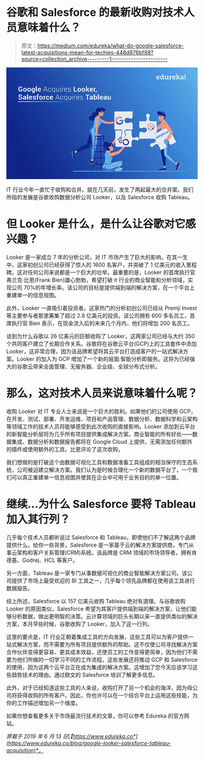 # 谷歌和 Salesforce 的最新收购对技术人员意味着什么？

> 原文：<https://medium.com/edureka/what-do-google-salesforce-latest-acquisitions-mean-for-techies-448d876bf98?source=collection_archive---------1----------------------->

![](img/aa65187aaec7c6d628defca58e48706d.png)

IT 行业今年一直忙于收购和合并。就在几天前，发生了两起最大的合并案。我们所指的发展是谷歌收购数据分析公司 Looker，以及 Salesforce 收购 Tableau。

# 但 Looker 是什么，是什么让谷歌对它感兴趣？

Looker 是一家成立 7 年的分析公司，对 IT 市场产生了巨大的影响。在其一生中，这家初创公司已经获得了惊人的 1600 名客户，并突破了 1 亿美元的收入里程碑。这对任何公司来说都是一个巨大的壮举。最重要的是，Looker 的首席执行官弗兰克·比恩(Frank Bien)雄心勃勃，希望打破 it 行业的商业智能和分析领域，实现公司 70%的年增长率。该公司的目标是提供端到端的解决方案，在一个平台上重建单一的信息视图。

此外，Looker 一直吸引着投资者。这家热门的分析初创公司已经从 Premji Invest 等主要参与者那里筹集了超过 2.8 亿美元的投资。该公司拥有 600 多名员工，首席执行官 Bien 表示，在现金流入后的未来几个月内，他们将增加 200 名员工。

谈到为什么谷歌以 26 亿美元的巨额收购了 Looker，这两家公司已经与大约 350 个共同客户建立了长期合作关系。谷歌将在谷歌云平台(GCP)上的工具套件中添加 Looker，这非常合理，因为该品牌希望将其云平台打造成客户的一站式解决方案。Looker 的加入为 GCP 增加了一个新的层面:智能分析即服务。这将为已经强大的谷歌云带来全面管理、无服务器、企业级、全球分布式分析。

# 那么，这对技术人员来说意味着什么呢？

收购 Looker 对 IT 专业人士来说是一个巨大的胜利。如果他们的公司使用 GCP，在开发、测试、部署、开发运维、项目和产品管理、数据分析、数据科学和云架构等领域工作的技术人员将能够感受到此次收购的直接影响。Looker 添加到云平台的新智能分析层将为几乎所有项目提供集成解决方案。商业智能的所有好处——数据集成、数据分析和数据报告都将在 Google Cloud 上提供，无需添加任何额外的插件或使用额外的工具。比恩评论了这次收购，

我们想做的是打破这个由数据可视化工具和数据准备工具组成的相当保守的生态系统，公司被迫建立解决方案。我们认为是时候合理化一个新的数据平台了，一个我们可以真正重建单一信息视图并使其在企业中可用于业务目的的单一位置。

# 继续…为什么 Salesforce 要将 Tableau 加入其行列？

几乎每个技术人员都听说过 Salesforce 和 Tableau，即使他们不了解这两个品牌提供什么。给你一些背景，Salesforce 是一家基于云的解决方案提供商，专门从事云架构和客户关系管理(CRM)系统。该品牌是 CRM 领域的市场领导者，拥有肯德基、Godrej、HCL 等客户。

另一方面，Tableau 是一家专门从事数据可视化的商业智能解决方案公司。该公司提供了市场上最受欢迎的 BI 工具之一，几乎每个领先品牌都在使用该工具进行数据报告。

综上所述，Salesforce 以 157 亿美元收购 Tableau 绝对有道理。与谷歌收购 Looker 的原因类似，Salesforce 希望为其客户提供端到端的解决方案，让他们能够分析数据，做出更明智的决策。云计算领域的巨头长期以来一直提供类似的解决方案，本月早些时候，谷歌收购了 Looker，加入了这一行列。

这里的要点是，IT 行业正朝着集成工具的方向发展，这些工具可以为客户提供一站式解决方案，而不需要为所有项目提供额外的帮助。这不仅使公司寻找解决方案合作伙伴变得更容易、更具成本效益，还使员工的工作变得更简单，因为他们不需要为他们所做的一切学习不同的工作流程。这些发展还将推动 GCP 和 Salesforce 的使用，因为这两个云平台正在成为集成的解决方案。这增加了您今天应该学习这些趋势技术的理由。通过欧文的 Salesforce 培训了解更多信息。

此外，对于已经知道这些工具的人来说，收购打开了另一个机会的海洋，因为母公司将获得收购的所有客户。因此，你也许可以在一个综合平台上运用这些技能，为你的工作描述增加另一个维度。

如果你想查看更多关于市场最流行技术的文章，你可以参考 Edureka 的官方网站。

*原载于 2019 年 6 月 13 日*[*【https://www.edureka.co*](https://www.edureka.co/blog/google-looker-salesforce-tableau-acquisition)*。*